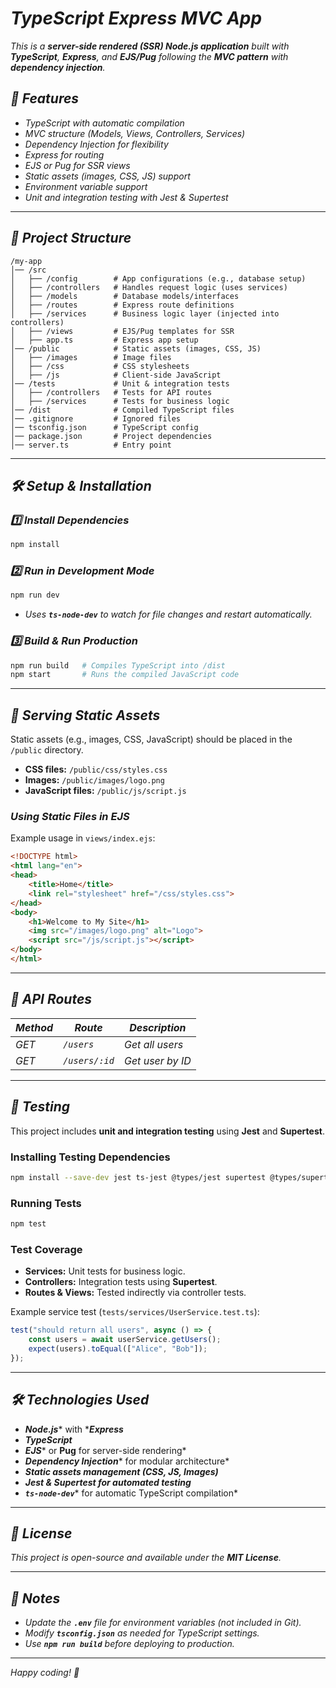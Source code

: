 # *TypeScript Express MVC App*

*This is a ****server-side rendered (SSR) Node.js application**** built with ****TypeScript****, ****Express****, and ****EJS/Pug**** following the ****MVC pattern**** with ****dependency injection****.*

## *🚀 Features*

- *TypeScript with automatic compilation*
- *MVC structure (Models, Views, Controllers, Services)*
- *Dependency Injection for flexibility*
- *Express for routing*
- *EJS or Pug for SSR views*
- *Static assets (images, CSS, JS) support*
- *Environment variable support*
- *Unit and integration testing with Jest & Supertest*

---

## *📂 Project Structure*

```
/my-app
│── /src
│   ├── /config        # App configurations (e.g., database setup)
│   ├── /controllers   # Handles request logic (uses services)
│   ├── /models        # Database models/interfaces
│   ├── /routes        # Express route definitions
│   ├── /services      # Business logic layer (injected into controllers)
│   ├── /views         # EJS/Pug templates for SSR
│   ├── app.ts         # Express app setup
│── /public            # Static assets (images, CSS, JS)
│   ├── /images        # Image files
│   ├── /css           # CSS stylesheets
│   ├── /js            # Client-side JavaScript
│── /tests             # Unit & integration tests
│   ├── /controllers   # Tests for API routes
│   ├── /services      # Tests for business logic
│── /dist              # Compiled TypeScript files
│── .gitignore         # Ignored files
│── tsconfig.json      # TypeScript config
│── package.json       # Project dependencies
│── server.ts          # Entry point
```

---

## *🛠️ Setup & Installation*

### ***1️⃣ Install Dependencies***

```sh
npm install
```

### ***2️⃣ Run in Development Mode***

```sh
npm run dev
```

- *Uses **`ts-node-dev`** to watch for file changes and restart automatically.*

### ***3️⃣ Build & Run Production***

```sh
npm run build   # Compiles TypeScript into /dist
npm start       # Runs the compiled JavaScript code
```

---

## *📄 Serving Static Assets*

Static assets (e.g., images, CSS, JavaScript) should be placed in the `/public` directory.

- **CSS files:** `/public/css/styles.css`
- **Images:** `/public/images/logo.png`
- **JavaScript files:** `/public/js/script.js`

### *Using Static Files in EJS*
Example usage in `views/index.ejs`:
```html
<!DOCTYPE html>
<html lang="en">
<head>
    <title>Home</title>
    <link rel="stylesheet" href="/css/styles.css">
</head>
<body>
    <h1>Welcome to My Site</h1>
    <img src="/images/logo.png" alt="Logo">
    <script src="/js/script.js"></script>
</body>
</html>
```

---

## *🔗 API Routes*

| *Method* | *Route*        | *Description*    |
| -------- | -------------- | ---------------- |
| *GET*    | *`/users`*     | *Get all users*  |
| *GET*    | *`/users/:id`* | *Get user by ID* |

---

## *🧪 Testing*

This project includes **unit and integration testing** using **Jest** and **Supertest**.

### **Installing Testing Dependencies**
```sh
npm install --save-dev jest ts-jest @types/jest supertest @types/supertest
```

### **Running Tests**
```sh
npm test
```

### **Test Coverage**
- **Services:** Unit tests for business logic.
- **Controllers:** Integration tests using **Supertest**.
- **Routes & Views:** Tested indirectly via controller tests.

Example service test (`tests/services/UserService.test.ts`):
```typescript
test("should return all users", async () => {
    const users = await userService.getUsers();
    expect(users).toEqual(["Alice", "Bob"]);
});
```

---

## *🛠️ Technologies Used*

- ***Node.js**** with ****Express***
- ***TypeScript***
- ***EJS**** or ****Pug**** for server-side rendering*
- ***Dependency Injection**** for modular architecture*
- ***Static assets management (CSS, JS, Images)***
- ***Jest & Supertest for automated testing***
- ***`ts-node-dev`**** for automatic TypeScript compilation*

---

## *🐜 License*

*This project is open-source and available under the ****MIT License****.*

---

## *📌 Notes*

- *Update the ****`.env`**** file for environment variables (not included in Git).*
- *Modify **`tsconfig.json`** as needed for TypeScript settings.*
- *Use **`npm run build`** before deploying to production.*

---

*Happy coding! 🚀*

